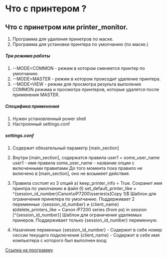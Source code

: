 # Что с принтером ?

## Что с принетром или printer_monitor.
1) Программа для удаления принетров по маске.
2) Программа для установки принтера по умолчанию (по маске.)


##### Три режима работы
1) --MODE=COMMON - режим в котором сменяется принтер по умолчанию.
2) --MODE=MASTER - режим в котором происодит удаление принтера.
3) --MODE=VIEW - режим для просмотра результа выполения COMMON режима и
просмотра принтеров, которые удалятся после применения MASTER.


##### Специфика применения
1) Нужен установленный power shell
2) Настроенный settings.conf

##### settings.conf
1) Содержит обязательный параметр [main_section]
2) Внутри  [main_section], содержатся правила
    user1 = some_user_name
    user1 - имя правила
    some_user_name - название опции с включенными правилами
    До того момента пока правило не включено в [main_section],
    оно не возымеет действия.

3) Правила состоят из 3 опций
a) keep_printer_info = True. Сохранит имя принтра по умолчанию в файл
б) set_default_printer_like = ^{session_id_number}Canon\siP7200\sseries\s\(Copy 1\)$
Шаблон для ограничения принетера по умолчанию. Поддерживает 2 переменные :{session_id_number} и {client_name}
в)delete_printers_like = Canon iP7200 series \(from ps\) in session [^{session_id_number}]
Шаблон для ограничения удаляемых принеров. Поддерживает только {session_id_number}
переменную.

4) Назачение перменных
{session_id_number} - Содержит в себе номер сессии текущего подключения
{client_name} - Содержит в себе имя компьютера с которого был выполнен вход

[Ссылка на программу](https://yadi.sk/d/IprsNodn3KY4LS)


